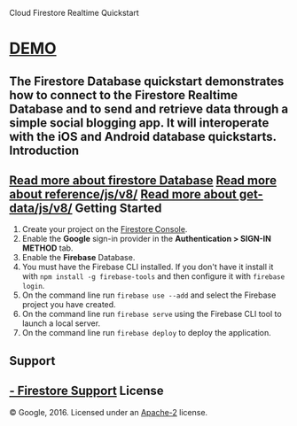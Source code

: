 Cloud Firestore Realtime Quickstart

[DEMO](https://solutions-dashbord.web.app/#)
=============================
The Firestore Database quickstart demonstrates how to connect to the Firestore Realtime Database and
to send and retrieve data through a simple social blogging app. It will interoperate with the iOS and
Android database quickstarts.
Introduction
------------
[Read more about firestore Database](https://firebase.google.com/docs/firestore/quickstart)
[Read more about reference/js/v8/](https://firebase.google.com/docs/reference/js/v8/firebase.firestore.Firestore)
[Read more about get-data/js/v8/](https://firebase.google.com/docs/firestore/query-data/get-data)
Getting Started
---------------
 1. Create your project on the [Firestore Console](https://console.firebase.google.com).
 1. Enable the **Google** sign-in provider in the **Authentication > SIGN-IN METHOD** tab.
 1. Enable the **Firebase** Database.
 1. You must have the Firebase CLI installed. If you don't have it install it with `npm install -g firebase-tools` and then configure it with `firebase login`.
 1. On the command line run `firebase use --add` and select the Firebase project you have created.
 1. On the command line run `firebase serve` using the Firebase CLI tool to launch a local server.
 1. On the command line run `firebase deploy` to deploy the application.

Support
-------
[- Firestore Support](https://mesharis.github.io)
License
-------
© Google, 2016. Licensed under an [Apache-2](../LICENSE) license.
